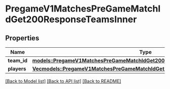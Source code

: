 # PregameV1MatchesPreGameMatchIdGet200ResponseTeamsInner

## Properties

Name | Type | Description | Notes
------------ | ------------- | ------------- | -------------
**team_id** | [**models::PregameV1MatchesPreGameMatchIdGet200ResponseTeamsInnerTeamId**](_pregame_v1_matches__pre_game_match_id__get_200_response_Teams_inner_TeamID.md) |  | 
**players** | [**Vec<models::PregameV1MatchesPreGameMatchIdGet200ResponseTeamsInnerPlayersInner>**](_pregame_v1_matches__pre_game_match_id__get_200_response_Teams_inner_Players_inner.md) |  | 

[[Back to Model list]](../README.md#documentation-for-models) [[Back to API list]](../README.md#documentation-for-api-endpoints) [[Back to README]](../README.md)


